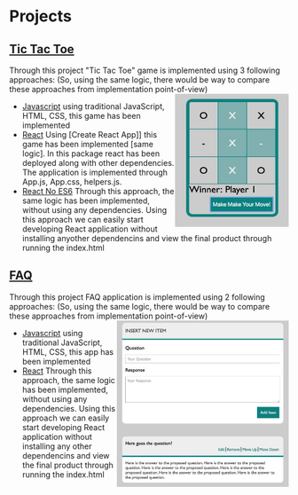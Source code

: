 # Projects

## [Tic Tac Toe](https://github.com/HamidHeyde/ReactJs/tree/master/TicTacToe)
Through this project "Tic Tac Toe" game is implemented using 3 following approaches: (So, using the same logic, there would be way to compare these approaches from implementation point-of-view)
<img src="TicTacToe/tictactoe.jpeg" align="right" width="205" height="240"/>
* [Javascript](https://github.com/HamidHeyde/ReactJs/tree/master/TicTacToe/JavaScript)
using traditional JavaScript, HTML, CSS, this game has been implemented
* [React](https://github.com/HamidHeyde/ReactJs/tree/master/TicTacToe/React)
Using [Create React App]] this game has been implemented [same logic]. In this package react has been deployed along with other dependencies. The application is implemented through App.js, App.css, helpers.js.
* [React No ES6](https://github.com/HamidHeyde/ReactJs/tree/master/TicTacToe/ReactNoEs6)
Through this approach, the same logic has been implemented, without using any dependencies. Using this approach we can easily start developing React application without installing anyother dependencins and view the final product through running the index.html

## [FAQ](https://github.com/HamidHeyde/ReactJs/tree/master/TicTacToe)
Through this project FAQ application is implemented using 2 following approaches: (So, using the same logic, there would be way to compare these approaches from implementation point-of-view)
<img src="FAQ/faq.jpeg" align="right" width="310" height="300"/>
* [Javascript](https://github.com/HamidHeyde/ReactJs/tree/master/FAQ/JavaScript)
using traditional JavaScript, HTML, CSS, this app has been implemented
* [React](https://github.com/HamidHeyde/ReactJs/tree/master/FAQ/React)
Through this approach, the same logic has been implemented, without using any dependencies. Using this approach we can easily start developing React application without installing any other dependencins and view the final product through running the index.html